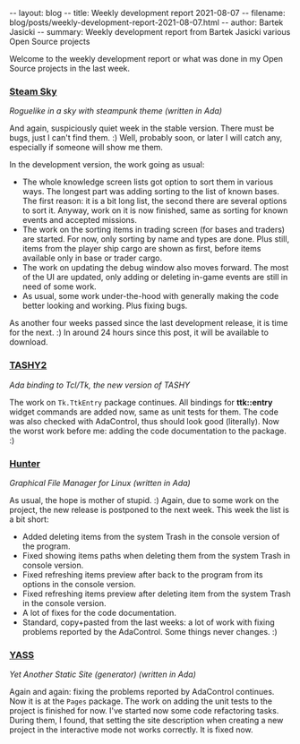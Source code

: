 -- layout: blog
-- title: Weekly development report 2021-08-07
-- filename: blog/posts/weekly-development-report-2021-08-07.html
-- author: Bartek Jasicki
-- summary: Weekly development report from Bartek Jasicki various Open Source projects

Welcome to the weekly development report or what was done in my Open Source
projects in the last week.

### [Steam Sky](https://www.laeran.pl/repositories/steamsky)

*Roguelike in a sky with steampunk theme (written in Ada)*

And again, suspiciously quiet week in the stable version. There must be bugs,
just I can't find them. :) Well, probably soon, or later I will catch any,
especially if someone will show me them.

In the development version, the work going as usual:

* The whole knowledge screen lists got option to sort them in various ways.
  The longest part was adding sorting to the list of known bases. The first
  reason: it is a bit long list, the second there are several options to sort
  it. Anyway, work on it is now finished, same as sorting for known events and
  accepted missions.
* The work on the sorting items in trading screen (for bases and traders) are
  started. For now, only sorting by name and types are done. Plus still, items
  from the player ship cargo are shown as first, before items available only
  in base or trader cargo.
* The work on updating the debug window also moves forward. The most of the UI
  are updated, only adding or deleting in-game events are still in need of some
  work.
* As usual, some work under-the-hood with generally making the code better
  looking and working. Plus fixing bugs.

As another four weeks passed since the last development release, it is time
for the next. :) In around 24 hours since this post, it will be available to
download.

### [TASHY2](https://www.laeran.pl/repositories/tashy2)

*Ada binding to Tcl/Tk, the new version of TASHY*

The work on `Tk.TtkEntry` package continues. All bindings for **ttk::entry**
widget commands are added now, same as unit tests for them. The code was also
checked with AdaControl, thus should look good (literally). Now the worst
work before me: adding the code documentation to the package. :)

### [Hunter](https://www.laeran.pl/repositories/hunter)

*Graphical File Manager for Linux (written in Ada)*

As usual, the hope is mother of stupid. :) Again, due to some work on the
project, the new release is postponed to the next week. This week the list is a
bit short:

* Added deleting items from the system Trash in the console version of the
  program.
* Fixed showing items paths when deleting them from the system Trash in console
  version.
* Fixed refreshing items preview after back to the program from its options in
  the console version.
* Fixed refreshing items preview after deleting item from the system Trash in
  the console version.
* A lot of fixes for the code documentation.
* Standard, copy+pasted from the last weeks: a lot of work with fixing problems
  reported by the AdaControl. Some things never changes. :)

### [YASS](https://www.laeran.pl/repositories/yass)

*Yet Another Static Site (generator) (written in Ada)*

Again and again: fixing the problems reported by AdaControl continues. Now it
is at the `Pages` package. The work on adding the unit tests to the project
is finished for now. I've started now some code refactoring tasks. During them,
I found, that setting the site description when creating a new project in
the interactive mode not works correctly. It is fixed now.
